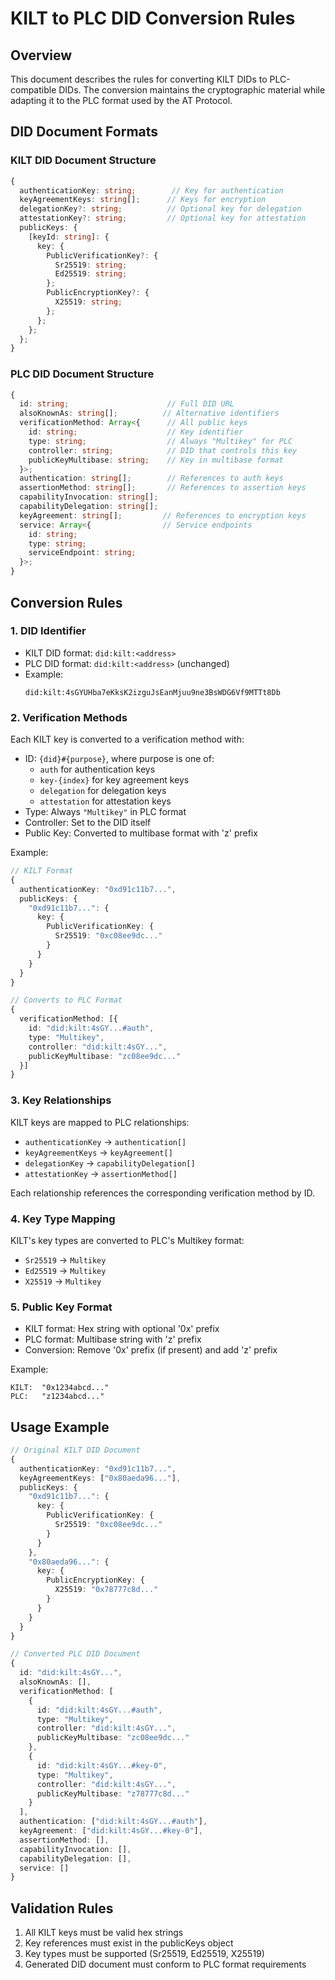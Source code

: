 # KILT to PLC DID Conversion Rules

## Overview
This document describes the rules for converting KILT DIDs to PLC-compatible DIDs. The conversion maintains the cryptographic material while adapting it to the PLC format used by the AT Protocol.

## DID Document Formats

### KILT DID Document Structure
```typescript
{
  authenticationKey: string;        // Key for authentication
  keyAgreementKeys: string[];      // Keys for encryption
  delegationKey?: string;          // Optional key for delegation
  attestationKey?: string;         // Optional key for attestation
  publicKeys: {
    [keyId: string]: {
      key: {
        PublicVerificationKey?: {
          Sr25519: string;
          Ed25519: string;
        };
        PublicEncryptionKey?: {
          X25519: string;
        };
      };
    };
  };
}
```

### PLC DID Document Structure
```typescript
{
  id: string;                      // Full DID URL
  alsoKnownAs: string[];          // Alternative identifiers
  verificationMethod: Array<{      // All public keys
    id: string;                    // Key identifier
    type: string;                  // Always "Multikey" for PLC
    controller: string;            // DID that controls this key
    publicKeyMultibase: string;    // Key in multibase format
  }>;
  authentication: string[];        // References to auth keys
  assertionMethod: string[];       // References to assertion keys
  capabilityInvocation: string[]; 
  capabilityDelegation: string[]; 
  keyAgreement: string[];         // References to encryption keys
  service: Array<{                // Service endpoints
    id: string;
    type: string;
    serviceEndpoint: string;
  }>;
}
```

## Conversion Rules

### 1. DID Identifier
- KILT DID format: `did:kilt:<address>`
- PLC DID format: `did:kilt:<address>` (unchanged)
- Example:
  ```
  did:kilt:4sGYUHba7eKksK2izguJsEanMjuu9ne3BsWDG6Vf9MTTt8Db
  ```

### 2. Verification Methods
Each KILT key is converted to a verification method with:
- ID: `{did}#{purpose}`, where purpose is one of:
  - `auth` for authentication keys
  - `key-{index}` for key agreement keys
  - `delegation` for delegation keys
  - `attestation` for attestation keys
- Type: Always `"Multikey"` in PLC format
- Controller: Set to the DID itself
- Public Key: Converted to multibase format with 'z' prefix

Example:
```typescript
// KILT Format
{
  authenticationKey: "0xd91c11b7...",
  publicKeys: {
    "0xd91c11b7...": {
      key: {
        PublicVerificationKey: {
          Sr25519: "0xc08ee9dc..."
        }
      }
    }
  }
}

// Converts to PLC Format
{
  verificationMethod: [{
    id: "did:kilt:4sGY...#auth",
    type: "Multikey",
    controller: "did:kilt:4sGY...",
    publicKeyMultibase: "zc08ee9dc..."
  }]
}
```

### 3. Key Relationships
KILT keys are mapped to PLC relationships:
- `authenticationKey` → `authentication[]`
- `keyAgreementKeys` → `keyAgreement[]`
- `delegationKey` → `capabilityDelegation[]`
- `attestationKey` → `assertionMethod[]`

Each relationship references the corresponding verification method by ID.

### 4. Key Type Mapping
KILT's key types are converted to PLC's Multikey format:
- `Sr25519` → `Multikey`
- `Ed25519` → `Multikey`
- `X25519` → `Multikey`

### 5. Public Key Format
- KILT format: Hex string with optional '0x' prefix
- PLC format: Multibase string with 'z' prefix
- Conversion: Remove '0x' prefix (if present) and add 'z' prefix

Example:
```
KILT:  "0x1234abcd..."
PLC:   "z1234abcd..."
```

## Usage Example
```typescript
// Original KILT DID Document
{
  authenticationKey: "0xd91c11b7...",
  keyAgreementKeys: ["0x80aeda96..."],
  publicKeys: {
    "0xd91c11b7...": {
      key: {
        PublicVerificationKey: {
          Sr25519: "0xc08ee9dc..."
        }
      }
    },
    "0x80aeda96...": {
      key: {
        PublicEncryptionKey: {
          X25519: "0x78777c8d..."
        }
      }
    }
  }
}

// Converted PLC DID Document
{
  id: "did:kilt:4sGY...",
  alsoKnownAs: [],
  verificationMethod: [
    {
      id: "did:kilt:4sGY...#auth",
      type: "Multikey",
      controller: "did:kilt:4sGY...",
      publicKeyMultibase: "zc08ee9dc..."
    },
    {
      id: "did:kilt:4sGY...#key-0",
      type: "Multikey",
      controller: "did:kilt:4sGY...",
      publicKeyMultibase: "z78777c8d..."
    }
  ],
  authentication: ["did:kilt:4sGY...#auth"],
  keyAgreement: ["did:kilt:4sGY...#key-0"],
  assertionMethod: [],
  capabilityInvocation: [],
  capabilityDelegation: [],
  service: []
}
```

## Validation Rules
1. All KILT keys must be valid hex strings
2. Key references must exist in the publicKeys object
3. Key types must be supported (Sr25519, Ed25519, X25519)
4. Generated DID document must conform to PLC format requirements
